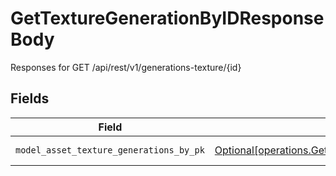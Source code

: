 # GetTextureGenerationByIDResponseBody

Responses for GET /api/rest/v1/generations-texture/{id}


## Fields

| Field                                                                                                                                                        | Type                                                                                                                                                         | Required                                                                                                                                                     | Description                                                                                                                                                  |
| ------------------------------------------------------------------------------------------------------------------------------------------------------------ | ------------------------------------------------------------------------------------------------------------------------------------------------------------ | ------------------------------------------------------------------------------------------------------------------------------------------------------------ | ------------------------------------------------------------------------------------------------------------------------------------------------------------ |
| `model_asset_texture_generations_by_pk`                                                                                                                      | [Optional[operations.GetTextureGenerationByIDModelAssetTextureGenerations]](../../models/operations/gettexturegenerationbyidmodelassettexturegenerations.md) | :heavy_minus_sign:                                                                                                                                           | columns and relationships of "model_asset_texture_generations"                                                                                               |